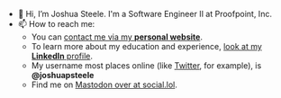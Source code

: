- 👋 Hi, I’m Joshua Steele. I'm a Software Engineer II at Proofpoint, Inc.
- 📫 How to reach me:
    - You can [contact me via my **personal website**](https://www.joshuapsteele.com/contact/).
    - To learn more about my education and experience, [look at my **LinkedIn** profile](https://www.linkedin.com/in/joshuapsteele/).
    - My username most places online (like [Twitter](https://twitter.com/joshuapsteele), for example), is **@joshuapsteele**
    - Find me on <a rel="me" href="https://social.lol/@joshuapsteele">Mastodon over at social.lol</a>.
